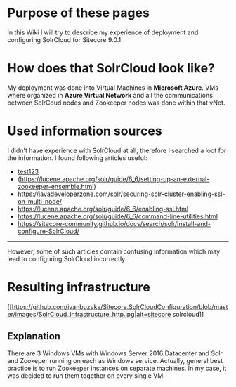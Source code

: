 # Purpose of these pages

In this Wiki I will try to describe my experience of deployment and configuring SolrCloud for Sitecore 9.0.1

# How does that SolrCloud look like?

My deployment was done into Virtual Machines in **Microsoft Azure**. VMs where organized in **Azure Virtual Network** and all the communications between SolrCoud nodes and Zookeeper nodes was done within that vNet.

# Used information sources
I didn't have experience with SolrCloud at all, therefore I searched a loot for the information. I found following articles useful:
* [test123](https://sitecorenuke.wordpress.com/2017/08/31/solr-cloud-setup-with-zookeeper-for-sitecore/)
* (https://lucene.apache.org/solr/guide/6_6/setting-up-an-external-zookeeper-ensemble.html)
* https://javadeveloperzone.com/solr/securing-solr-cluster-enabling-ssl-on-multi-node/
* https://lucene.apache.org/solr/guide/6_6/enabling-ssl.html
* https://lucene.apache.org/solr/guide/6_6/command-line-utilities.html
* https://sitecore-community.github.io/docs/search/solr/Install-and-configure-SolrCloud/

<hr/>

However, some of such articles contain confusing information which may lead to configuring SolrCloud incorrectly. 

# Resulting infrastructure

[[https://github.com/ivanbuzyka/Sitecore.SolrCloudConfiguration/blob/master/images/SolrCloud_infrastructure_http.jpg|alt=sitecore solrcloud]]

## Explanation

There are 3 Windows VMs with Windows Server 2016 Datacenter and Solr and Zookeper running on each as Windows service.
Actually, general best practice is to run Zookeeper instances on separate machines. In my case, it was decided to run them together on every single VM. 
